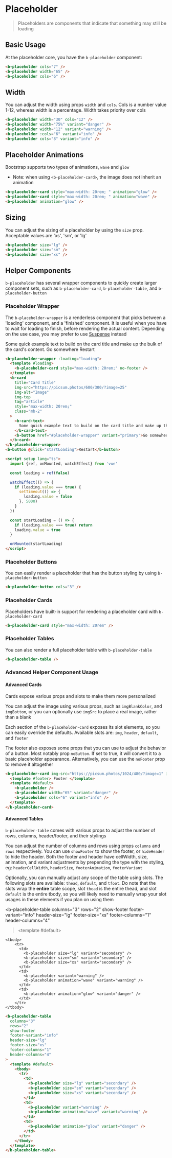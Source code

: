 # Placeholder

> Placeholders are components that indicate that something may still be loading

## Basic Usage

At the placeholder core, you have the `b-placeholder` component:

<b-placeholder />
<b-placeholder width="65" variant="danger" />
<b-placeholder cols="6" variant="info" />

```html
<b-placeholder cols="7" />
<b-placeholder width="65" />
<b-placeholder cols="6" />
```

## Width

You can adjust the width using props `width` and `cols`. Cols is a number value 1-12, whereas width is a percentage. Width takes priority over cols

<b-placeholder width="30" cols="12" />
<b-placeholder width="75%" variant="danger" />
<b-placeholder width="12" variant="warning" />
<b-placeholder :cols="6" variant="info" />
<b-placeholder cols="8" variant="info" />

```html
<b-placeholder width="30" cols="12" />
<b-placeholder width="75%" variant="danger" />
<b-placeholder width="12" variant="warning" />
<b-placeholder :cols="6" variant="info" />
<b-placeholder cols="8" variant="info" />
```

## Placeholder Animations

Bootstrap supports two types of animations, `wave` and `glow`

- Note: when using `<b-placeholder-card>`, the image does not inherit an animation

<b-placeholder-card style="max-width: 20rem; " animation="glow" />
<b-placeholder-card style="max-width: 20rem; " animation="wave" />
<b-placeholder animation="glow" />

```html
<b-placeholder-card style="max-width: 20rem; " animation="glow" />
<b-placeholder-card style="max-width: 20rem; " animation="wave" />
<b-placeholder animation="glow" />
```

## Sizing

You can adjust the sizing of a placeholder by using the `size` prop. Acceptable values are 'xs', 'sm', or 'lg'

<b-placeholder size="lg" />
<b-placeholder size="sm" />
<b-placeholder size="xs" />

```html
<b-placeholder size="lg" />
<b-placeholder size="sm" />
<b-placeholder size="xs" />
```

## Helper Components

`b-placeholder` has several wrapper components to quickly create larger component sets, such as `b-placeholder-card`, `b-placeholder-table`, and `b-placeholder-button`

### Placeholder Wrapper

The `b-placeholder-wrapper` is a renderless component that picks between a 'loading' component, and a 'finished' component. It is useful when you have to wait for loading to finish, before rendering the actual content. Depending on the use case, you may prefer to use [Suspense](https://vuejs.org/guide/built-ins/suspense.html) instead

<b-placeholder-wrapper :loading="loading"> 
  <template #loading>
    <b-placeholder-card style="max-width: 20rem;" no-footer />
  </template>
  <b-card
    title="Card Title"
    img-src="https://picsum.photos/600/300/?image=25"
    img-alt="Image"
    img-top
    tag="article"
    style="max-width: 20rem;"
    class="mb-2"
  >
    <b-card-text>
      Some quick example text to build on the card title and make up the bulk of the card's content.
    </b-card-text>
    <b-button href="#placeholder-wrapper" variant="primary">Go somewhere</b-button>
  </b-card>
</b-placeholder-wrapper>
<b-button @click="startLoading">Restart</b-button>

```html
<b-placeholder-wrapper :loading="loading">
  <template #loading>
    <b-placeholder-card style="max-width: 20rem;" no-footer />
  </template>
  <b-card
    title="Card Title"
    img-src="https://picsum.photos/600/300/?image=25"
    img-alt="Image"
    img-top
    tag="article"
    style="max-width: 20rem;"
    class="mb-2"
  >
    <b-card-text>
      Some quick example text to build on the card title and make up the bulk of the card's content.
    </b-card-text>
    <b-button href="#placeholder-wrapper" variant="primary">Go somewhere</b-button>
  </b-card>
</b-placeholder-wrapper>
<b-button @click="startLoading">Restart</b-button>

<script setup lang="ts">
  import {ref, onMounted, watchEffect} from 'vue'

  const loading = ref(false)

  watchEffect(() => {
    if (loading.value === true) {
      setTimeout(() => {
        loading.value = false
      }, 5000)
    }
  })

  const startLoading = () => {
    if (loading.value === true) return
    loading.value = true
  }

  onMounted(startLoading)
</script>
```

### Placeholder Buttons

You can easily render a placeholder that has the button styling by using `b-placeholder-button`

<b-placeholder-button cols="3" />

```html
<b-placeholder-button cols="3" />
```

### Placeholder Cards

Placeholders have built-in support for rendering a placeholder card with `b-placeholder-card`

<b-placeholder-card style="max-width: 20rem" />

```html
<b-placeholder-card style="max-width: 20rem" />
```

### Placeholder Tables

You can also render a full placeholder table with `b-placeholder-table`

<b-placeholder-table />

```html
<b-placeholder-table />
```

### Advanced Helper Component Usage

#### Advanced Cards

Cards expose various props and slots to make them more personalized

You can adjust the image using various props, such as `imgBlankColor`, and `imgBottom`, or you can optionally use `imgSrc` to place a real image, rather than a blank

Each section of the `b-placeholder-card` exposes its slot elements, so you can easily override the defaults. Available slots are: `img`, `header`, `default`, and `footer`

The footer also exposes some props that you can use to adjust the behavior of a button. Most notably prop `noButton`. If set to true, it will convert it to a basic placeholder appearance. Alternatively, you can use the `noFooter` prop to remove it altogether

<b-placeholder-card img-src="https://picsum.photos/1024/480/?image=1" img-bottom no-header>
  <template #footer>
    Footer
  </template>
  <template #default>
    <b-placeholder />
    <b-placeholder width="65" variant="danger" />
    <b-placeholder cols="6" variant="info" />
  </template>
</b-placeholder-card>

```html
<b-placeholder-card img-src="https://picsum.photos/1024/480/?image=1" img-bottom no-header>
  <template #footer> Footer </template>
  <template #default>
    <b-placeholder />
    <b-placeholder width="65" variant="danger" />
    <b-placeholder cols="6" variant="info" />
  </template>
</b-placeholder-card>
```

#### Advanced Tables

`b-placeholder-table` comes with various props to adjust the number of rows, columns, header/footer, and their stylings

You can adjust the number of columns and rows using props `columns` and `rows` respectively. You can use `showFooter` to show the footer, or `hideHeader` to hide the header. Both the footer and header have cellWidth, size, animation, and variant adjustments by prepending the type with the styling, eg: `headerCellWidth`, `headerSize`, `footerAnimation`, `footerVariant`

Optionally, you can manually adjust any scope of the table using slots. The following slots are available: `thead`, `default`, and `tfoot`. Do note that the slots wrap the **entire** table scope, slot `thead` is the entire thead, and slot `default` is the entire tbody, so you will likely need to manually wrap your slot usages in these elements if you plan on using them

<b-placeholder-table
columns="3"
rows="2"
show-footer
footer-variant="info"
header-size="lg"
footer-size="xs"
footer-columns="1"
header-columns="4"

> <template #default>

    <tbody>
        <tr>
          <td>
            <b-placeholder size="lg" variant="secondary" />
            <b-placeholder size="sm" variant="secondary" />
            <b-placeholder size="xs" variant="secondary" />
          </td>
          <td>
            <b-placeholder variant="warning" />
            <b-placeholder animation="wave" variant="warning" />
          </td>
          <td>
            <b-placeholder animation="glow" variant="danger" />
          </td>
        </tr>
    </tbody>

  </template>
</b-placeholder-table>

```html
<b-placeholder-table
  columns="3"
  rows="2"
  show-footer
  footer-variant="info"
  header-size="lg"
  footer-size="xs"
  footer-columns="1"
  header-columns="4"
>
  <template #default>
    <tbody>
      <tr>
        <td>
          <b-placeholder size="lg" variant="secondary" />
          <b-placeholder size="sm" variant="secondary" />
          <b-placeholder size="xs" variant="secondary" />
        </td>
        <td>
          <b-placeholder variant="warning" />
          <b-placeholder animation="wave" variant="warning" />
        </td>
        <td>
          <b-placeholder animation="glow" variant="danger" />
        </td>
      </tr>
    </tbody>
  </template>
</b-placeholder-table>
```

<ClientOnly>
  <ComponentReference></ComponentReference>
</ClientOnly>

<script setup lang="ts">
import {ref, onMounted, watchEffect} from 'vue'

const loading = ref(false)

watchEffect(() => {
  if(loading.value === true){
    setTimeout(() => {
      loading.value = false
    }, 5000)
  }
})

const startLoading = () => {
  if(loading.value === true) return
  loading.value = true
}

onMounted(startLoading)
</script>
